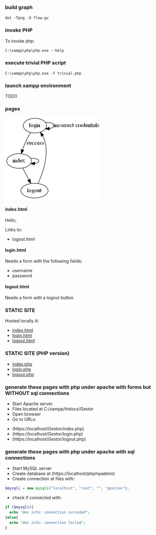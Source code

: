 ### build graph

```
dot -Tpng -O flow.gv
```

### invoke PHP

To invoke php:

```
C:\xampp\php\php.exe --help
```

### execute trivial PHP script

```
C:\xampp\php\php.exe -f trivial.php
```

### launch xampp environment

TODO

### pages

![flow.gv.png](flow.gv.png)

#### index.html

Hello, <username>

Links to:
* logout.html

#### login.html

Needs a form with the following fields:

* username
* password

#### logout.html

Needs a form with a logout button

### STATIC SITE

Hosted locally A:
* [index.html](index.html)
* [login.html](login.html)
* [logout.html](logout.html)

### STATIC SITE (PHP version)

* [index.php](index.php)
* [login.php](login.php)
* [logout.php](logout.php)

### generate these pages with php under apache with forms but WITHOUT sql connections

- Start Apache server.
- Files located at C:/xampp/htdocs/Gestor
- Open browser
- Go to URLs:
 * (https://localhost/Gestor/index.php)
 * (https://localhost/Gestor/login.php)
 * (https://localhost/Gestor/logout.php)

### generate these pages with php under apache with sql connections

- Start MySQL server
- Create database at (https://localhost/phpmyadmin)
- Create connection at files with:
```php
$mysqli = new mysqli("localhost", "root", "", "gestion");
```
- check if connected with:
```php
if ($mysqli){
  echo "dev info: connection succeded";
}else{
  echo "dev info: connection failed";
}
```
